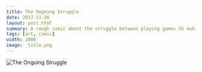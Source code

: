 ```yaml
---
title: The Ongoing Struggle
date: 2017-11-30
layout: post.html
summary: A rough comic about the struggle between playing games VS making them.
tags: [art, comic]
width: 1000
image: _title.png
---
```


![The Ongoing Struggle](/media/images/post/the-ongoing-struggle/_title.png)
